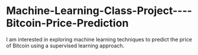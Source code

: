 # Machine-Learning-Class-Project----Bitcoin-Price-Prediction
I am interested in exploring machine learning techniques to predict the price of Bitcoin using a supervised learning approach. 
